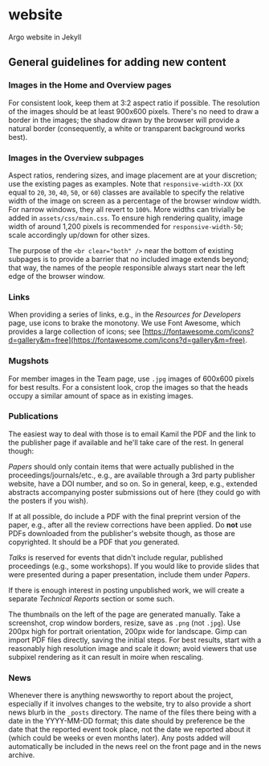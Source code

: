 # website

Argo website in Jekyll

## General guidelines for adding new content

### Images in the Home and Overview pages

For consistent look, keep them at 3:2 aspect ratio if possible.  The
resolution of the images should be at least 900x600 pixels.  There's no
need to draw a border in the images; the shadow drawn by the browser will
provide a natural border (consequently, a white or transparent background
works best).

### Images in the Overview subpages

Aspect ratios, rendering sizes, and image placement are at your discretion;
use the existing pages as examples.  Note that `responsive-width-XX` (`XX`
equal to `20`, `30`, `40`, `50`, or `60`) classes are available to specify
the relative width of the image on screen as a percentage of the browser
window width.  For narrow windows, they all revert to `100%`.  More widths
can trivially be added in `assets/css/main.css`.  To ensure high rendering
quality, image width of around 1,200 pixels is recommended for
`responsive-width-50`; scale accordingly up/down for other sizes.

The purpose of the `<br clear="both" />` near the bottom of existing
subpages is to provide a barrier that no included image extends beyond;
that way, the names of the people responsible always start near the left
edge of the browser window.

### Links

When providing a series of links, e.g., in the _Resources for Developers_
page, use icons to brake the monotony.  We use Font Awesome, which provides
a large collection of icons; see
[https://fontawesome.com/icons?d=gallery&m=free](https://fontawesome.com/icons?d=gallery&m=free).

### Mugshots

For member images in the Team page, use `.jpg` images of 600x600 pixels for
best results.  For a consistent look, crop the images so that the heads
occupy a similar amount of space as in existing images.

### Publications

The easiest way to deal with those is to email Kamil the PDF and the link
to the publisher page if available and he'll take care of the rest.  In
general though:

_Papers_ should only contain items that were actually published in the
proceedings/journals/etc., e.g., are available through a 3rd party
publisher website, have a DOI number, and so on.  So in general, keep,
e.g., extended abstracts accompanying poster submissions out of here (they
could go with the posters if you wish).

If at all possible, do include a PDF with the final preprint version of the
paper, e.g., after all the review corrections have been applied.  Do
**not** use PDFs downloaded from the publisher's website though, as those
are copyrighted.  It should be a PDF that _you_ generated.

_Talks_ is reserved for events that didn't include regular, published
proceedings (e.g., some workshops).  If you would like to provide slides
that were presented during a paper presentation, include them under
_Papers_.

If there is enough interest in posting unpublished work, we will create a
separate _Technical Reports_ section or some such.

The thumbnails on the left of the page are generated manually.  Take a
screenshot, crop window borders, resize, save as `.png` (not `.jpg`).  Use
200px high for portrait orientation, 200px wide for landscape.  Gimp can
import PDF files directly, saving the initial steps.  For best results,
start with a reasonably high resolution image and scale it down; avoid
viewers that use subpixel rendering as it can result in moire when
rescaling.

### News

Whenever there is anything newsworthy to report about the project,
especially if it involves changes to the website, try to also provide a
short news blurb in the `_posts` directory.  The name of the files there
being with a date in the YYYY-MM-DD format; this date should by preference
be the date that the reported event took place, not the date we reported
about it (which could be weeks or even months later).  Any posts added will
automatically be included in the news reel on the front page and in the
news archive.
